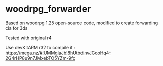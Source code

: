 # woodrpg_forwarder
Based on woodrpg 1.25 open-source code, modified to create forwarding cia for 3ds

Tested with original r4

Use devKitARM r32 to compile it : https://mega.nz/#!UMMglaJb!8hUtbdinvJGooHq4-2G4rHP8u9n7JMxebTO5YZm-9fc
